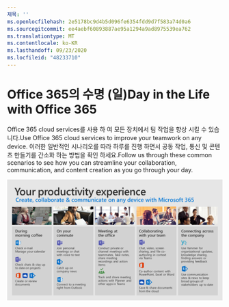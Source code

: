 ```yaml
---
제목: ''
ms.openlocfilehash: 2e5178bc9d4b5d096fe6354fdd9d7f583a74d0a6
ms.sourcegitcommit: ee4aebf60893887ae95a1294a9ad8975539ea762
ms.translationtype: MT
ms.contentlocale: ko-KR
ms.lasthandoff: 09/23/2020
ms.locfileid: "48233710"
---
```

# <a name="day-in-the-life-with-office-365"></a><span data-ttu-id="8c70c-102">Office 365의 수명 (일)</span><span class="sxs-lookup"><span data-stu-id="8c70c-102">Day in the Life with Office 365</span></span>

<span data-ttu-id="8c70c-103">Office 365 cloud services를 사용 하 여 모든 장치에서 팀 작업을 향상 시킬 수 있습니다.</span><span class="sxs-lookup"><span data-stu-id="8c70c-103">Use Office 365 cloud services to improve your teamwork on any device.</span></span>  <span data-ttu-id="8c70c-104">이러한 일반적인 시나리오를 따라 하루를 진행 하면서 공동 작업, 통신 및 콘텐츠 만들기를 간소화 하는 방법을 확인 하세요.</span><span class="sxs-lookup"><span data-stu-id="8c70c-104">Follow us through these common scenarios to see how you can streamline your collaboration, communication, and content creation as you go through your day.</span></span>  

![수명 시각적 개체의 일](media/m365day.png)

